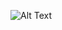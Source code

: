 ![Alt Text](https://github.com/ChawinTSR/MADT8101_Customer_Analytics/blob/12bb9e178eec8f3d311462c2cabee5cf5ae581aa/05_Voice%20of%20Customer%20Analytics/Figures/Terminal21Pattaya.png)

